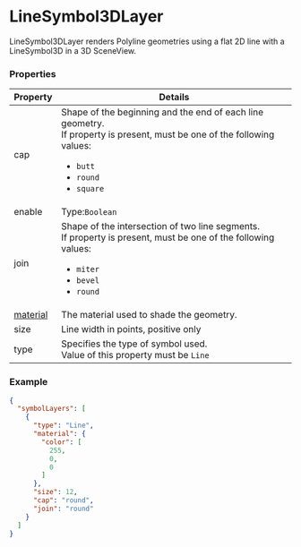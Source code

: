 # LineSymbol3DLayer

LineSymbol3DLayer renders Polyline geometries using a flat 2D line with a LineSymbol3D in a 3D SceneView.

### Properties

| Property | Details
| --- | ---
| cap | Shape of the beginning and the end of each line geometry.<br>If property is present, must be one of the following values: <ul><li>`butt`</li><li>`round`</li><li>`square`</li></ul>
| enable | Type:`Boolean`
| join | Shape of the intersection of two line segments.<br>If property is present, must be one of the following values: <ul><li>`miter`</li><li>`bevel`</li><li>`round`</li></ul>
| [material](material.md) | The material used to shade the geometry.
| size | Line width in points, positive only
| type | Specifies the type of symbol used.<br>Value of this property must be `Line`


### Example

```json
{
  "symbolLayers": [
    {
      "type": "Line",
      "material": {
        "color": [
          255,
          0,
          0
        ]
      },
      "size": 12,
      "cap": "round",
      "join": "round"
    }
  ]
}
```

